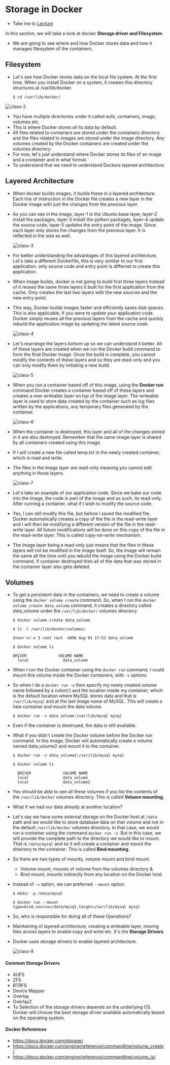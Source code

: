 # Storage in Docker

- Take me to [Lecture](https://kodekloud.com/topic/storage-in-docker-2/)

In this section, we will take a look at docker **Storage driver and Filesystem**.

- We are going to see where and how Docker stores data and how it manages filesystem of the containers.

## Filesystem

- Let's see how Docker stores data on the local file system. At the first time, When you install Docker on a system, it creates this directory structures at /var/lib/docker.
  
  ```
  $ cd /var/lib/docker/
  ```

![class-2](../../images/class2.PNG)

- You have multiple directories under it called aufs, containers, image, volumes etc.
- This is where Docker stores all its data by default.
- All files related to containers are stored under the containers directory and the files related to images are stored under the image directory. Any volumes created by the Docker containers are created under the volumes directory.
- For now, let's just understand where Docker stores its files of an image and a container and in what format.
- To understand that we need to understand Dockers layered architecture.

## Layered Architecture

- When docker builds images, it builds these in a layered architecture. Each line of instruction in the Docker file creates a new layer in the Docker image with just the changes from the previous layer.
- As you can see in the image, layer-1 is the Ubuntu base layer, layer-2 install the packages, layer-3 install the python packages, layer-4 update the source code, layer-5 updates the entry point of the image. Since each layer only stores the changes from the previous layer. It is reflected in the size as well.
  
  ![class-3](../../images/class3.PNG)
- For better understanding the advantages of this layered architecture, Let's take a different Dockerfile, this is very similiar to our first application. only source code and entry point is differnet to create this application.
- When image builds, docker is not going to build first three layers instead of it reuses the same three layers it built for the first application from the cache. Only creates the last two layers with the new sources and the new entry point.
- This way, Docker builds images faster and efficiently saves disk spaces. This is also applicable, if you were to update your application code. Docker simply reuses all the previous layers from the cache and quickly rebuild the application image by updating the latest source code.
  
  ![class-4](../../images/class4.PNG)
- Let's rearrange the layers bottom up so we can understand it better. All of these layers are created when we run the Docker build command to form the final Docker image. Once the build is complete, you cannot modify the contents of these layers and so they are read-only and you can only modify them by initiating a new build.
  
  ![class-5](../../images/class5.PNG)
- When you run a container based off of this image, using the **Docker run** command Docker creates a container based off of these layers and creates a new writeable layer on top of the image layer. The writeable layer is used to store data created by the container such as log files written by the applications, any temporary files generated by the container.
  
  ![class-6](../../images/class6.PNG)
- When the container is destroyed, this layer and all of the changes stored in it are also destroyed. Remember that the same image layer is shared by all containers created using this image.
- If I will create a new file called temp.txt in the newly created container, which is read and write.
- The files in the image layer are read-only meaning you cannot edit anything in those layers.
  
  ![class-7](../../images/class7.PNG)
- Let's take an example of our application code. Since we bake our code into the image, the code is part of the image and as such, its read-only. After running a container, what if I wish to modify the source code.
- Yes, I can still modify this file, but before I saved the modified file, Docker automatically creates a copy of the file in the read-write layer and I will then be modifying a different version of the file in the read-write layer. All future modifications will be done on this copy of the file in the read-write layer. This is called copy-on-write mechanism.
- The Image layer being a read-only just means that the files in these layers will not be modified in the image itself. So, the image will remain the same all the time until you rebuild the image using the Docker build command. If container destroyed then all of the data that was stored in the container layer also gets deleted.

## Volumes

- To get a persistent data in the containers, we need to create a volume using the `docker volume create` command. So, when I run the `docker volume create data_volume` command, it creates a directory called data_volume under the `/var/lib/docker/` volumes directory.
  
  ```
  $ docker volume create data_volume
  
  $ ls -l /var/lib/docker/volumes/
  
  drwxr-xr-x 3 root root  4096 Aug 01 17:53 data_volume
  
  $ docker volume ls 
  
  DRIVER              VOLUME NAME
    local               data_volume
  ```
- When I run the Docker container using the `docker run` command, I could mount this volume inside the Docker containers, with `-v` options.
- So when I do a `docker run -v` then specify my newly created volume name followed by a colon(:) and the location inside my container, which is the default location where MySQL stores data and that is `/var/lib/mysql` and at the last image name of MySQL. This will create a new container and mount the data volume.
  
  ```
  $ docker run -v data_volume:/var/lib/mysql mysql
  ```
- Even if the container is destroyed, the data is still available.
- What if you didn't create the Docker volume before the Docker run command. In this image, Docker will automatically create a volume named data_volume2 and mount it to the container.
  
  ```
  $ docker run -v data_volume2:/var/lib/mysql mysql
  
  $ docker volume ls
  
    DRIVER              VOLUME NAME
    local               data_volume
    local               data_volume2
  ```
- You should be able to see all these volumes if you list the contents of the `/var/lib/docker` volumes directory. This is called **Volume mounting**.
- What if we had our data already at another location?
- Let's say we have some external storage on the Docker host at `/data` path and we would like to store database data on that volume and not in the default `/var/lib/docker` volumes directory. In that case, we would run a container using the command `docker run -v`. But in this case, we will provide the complete path to the directory we would like to mount. That is `/data/mysql` and so it will create a container and mount the directory to the container. This is called **Bind mounting**.
- So there are two types of mounts, volume mount and bind mount.
  
  * Volume mount, mounts of volume from the volumes directory &
  * Bind mount, mounts indirectly from any location on the Docker host.
- Instead of `-v` option, we can preferred `--mount` option.
  
  ```
  $ mkdir -p /data/mysql
  
  $ docker run --mount type=bind,source=/data/mysql,target=/var/lib/mysql mysql
  ```
- So, who is responsible for doing all of these Operations?
- Maintaining of layered architecture, creating a writeable layer, moving files across layers to enable copy and write etc. It's the **Storage Drivers**.
- Docker uses storage drivers to enable layered architecture.
  
  ![class-8](../../images/class8.PNG)

#### Common Storage Drivers

- AUFS
- ZFS
- BTRFS
- Device Mapper
- Overlay
- Overlay2
- To Selection of the storage drivers depends on the underlying OS. Docker will choose the best storage driver available automatically based on the operating system.

#### Docker References

- https://docs.docker.com/storage/
- https://docs.docker.com/engine/reference/commandline/volume_create/
- https://docs.docker.com/engine/reference/commandline/volume_ls/

